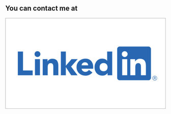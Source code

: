 ## You can contact me at 
[![LinkedIN](docs/about/linkedin.jpg)](https://www.linkedin.com/in/sahithiancha/)
